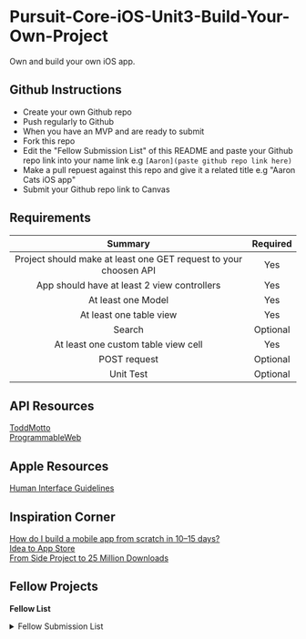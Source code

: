 # Pursuit-Core-iOS-Unit3-Build-Your-Own-Project
Own and build your own iOS app.

## Github Instructions 

- Create your own Github repo
- Push regularly to Github 
- When you have an MVP and are ready to submit
- Fork this repo
- Edit the "Fellow Submission List" of this README and paste your Github repo link
  into your name link e.g ```[Aaron](paste github repo link here)```   
- Make a pull repuest against this repo and give it a related title e.g "Aaron Cats iOS app"
- Submit your Github repo link to Canvas 

## Requirements 


| Summary | Required |
|:----:|:----:|
| Project should make at least one GET request to your choosen API | Yes |
| App should have at least 2 view controllers | Yes |
|  At least one Model | Yes |
| At least one table view | Yes | 
| Search | Optional |
| At least one custom table view cell | Yes | 
| POST request | Optional | 
| Unit Test | Optional | 


## API Resources 

[ToddMotto](https://github.com/toddmotto/public-apis)  
[ProgrammableWeb](https://www.programmableweb.com/apis)  

## Apple Resources 

[Human Interface Guidelines](https://developer.apple.com/design/human-interface-guidelines/ios/overview/themes/)  

## Inspiration Corner 

[How do I build a mobile app from scratch in 10–15 days?](https://www.quora.com/How-do-I-build-a-mobile-app-from-scratch-in-10%E2%80%9315-days-An-iOS-app-is-the-first-priority-followed-by-an-Android-platform-app)   
[Idea to App Store](https://uxdesign.cc/from-idea-to-app-store-building-my-first-ios-app-with-react-native-c64f1ed76fca)       
[From Side Project to 25 Million Downloads](https://medium.com/@codecademy/from-side-project-to-25-million-downloads-9e43c17cc245)     

## Fellow Projects 

**Fellow List**   
<details> 
  <summary>Fellow Submission List</summary> 
  
[Aaron](https://github.com/AaronCab/API-Project)  
[Alfredo]()  
[Alyson]()  
[Antonio]()  
[Ashli]()  
[Biron](https://github.com/BironSu/PokeDex)  
[Diego]()  
[Elizabeth]()  
[Genesis]()  
[Ian]()  
[Ibraheem]()  
[Jabeen]()  
[Jane]()  
[Jason]()  
[Jeffrey]()  
[Jevon]()  
[Jian]()  
[Jose]()  
[Joshua]()  
[Kathy]()  
[Kevin]()  
[Leandro](https://github.com/leandrowauters/UFC-Project)  
[Manolova]()  
[Matthew]()  
[Nathalie]()  
[Olimpia](https://github.com/Olimpia1988/NasaPics)  
[Oniel]()  
[Pritesh]()  
[Ramu]()  
[Raymond]()  
[Stephanie]()  
[Tingxin]()  
[Yaz]()  
  
</details> 

